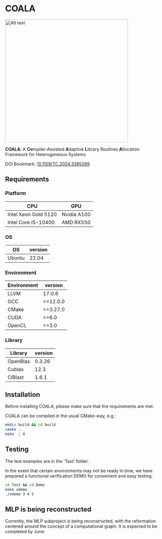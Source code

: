# COALA 
<img src="Doc/Image/The koala maintains its whimsic-DALL·E.png" alt="Alt text" width="400"/>

**COALA**: A **Co**mpiler-Assisted **A**daptive **L**ibrary Routines **A**llocation Framework for Heterogeneous Systems

DOI Bookmark: [10.1109/TC.2024.3385269](https://doi.ieeecomputersociety.org/10.1109/TC.2024.3385269)

## Requirements
### Platform

| CPU | GPU |
|-----|-----|
| Intel Xeon Gold 5120| Nvidia A100 |
| Intel Core i5-10400| AMD RX550 |


### OS
| OS | version |
|-----|-----|
| Ubuntu| 22.04 |


### Environment
| Environment | version |
|-----|-----|
| LLVM| 17.0.6 |
| GCC | >=12.0.0 |
| CMake | >=3.27.0 |
| CUDA | >=6.0 |
| OpenCL | >=3.0 |

### Library

| Library | version |
|-----|-----|
| OpenBlas|0.3.26 |
| Cublas | 12.3 |
| ClBlast | 1.6.1 |




## Installation

Before installing COALA, please make sure that the requirements are met.



COALA can be compiled in the usual CMake-way, e.g.:
```bash
mkdir build && cd build
cmake ..
make -j 4
```

## Testing
The test examples are in the 'Test' folder.

In the event that certain environments may not be ready in time, we have prepared a functional verification DEMO for convenient and easy testing.
```bash
cd Test && cd Demo
make xdemo
./xdemo 3 4 5
```

## MLP is being reconstructed
Currently, the MLP subproject is being reconstructed, with the reformation centered around the concept of a computational graph. It is expected to be completed by June.
